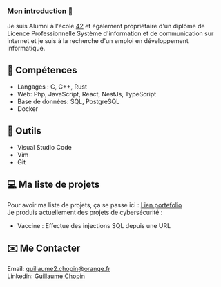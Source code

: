### Mon introduction 👋
Je suis Alumni à l'école [42](https://42.fr/42-cest-quoi/le-programme-42-explique/) et également propriétaire d'un diplôme de Licence Professionnelle Système d'information et de communication sur internet et je suis à la recherche d'un emploi en développement informatique.  

## 📄 Compétences  
* Langages : C, C++, Rust
* Web: Php, JavaScript, React, NestJs, TypeScript
* Base de données: SQL, PostgreSQL
* Docker
## 🔨 Outils
* Visual Studio Code
* Vim
* Git
## 💻 Ma liste de projets
Pour avoir ma liste de projets, ça se passe ici : [Lien portefolio](https://github.com/GitCGuillaume/Portfolio-Guillaume)  
Je produis actuellement des projets de cybersécurité :
* Vaccine : Effectue des injections SQL depuis une URL

## ✉️ Me Contacter
Email: guillaume2.chopin@orange.fr  
Linkedin: [Guillaume Chopin](https://www.linkedin.com/in/guillaume-chopin/)
<!--
**GitCGuillaume/GitCGuillaume** is a ✨ _special_ ✨ repository because its `README.md` (this file) appears on your GitHub profile.

Here are some ideas to get you started:

- 🔭 I’m currently working on ...
- 🌱 I’m currently learning ...
- 👯 I’m looking to collaborate on ...
- 🤔 I’m looking for help with ...
- 💬 Ask me about ...
- 📫 How to reach me: ...
- 😄 Pronouns: ...
- ⚡ Fun fact: ...
-->

